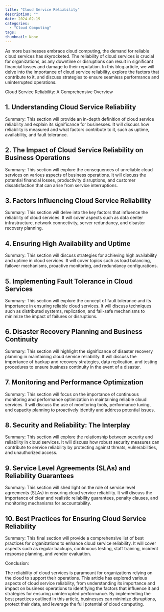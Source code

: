 ```yaml
---
title: "Cloud Service Reliability"
description: ""
date: 2024-02-19
categories:
  - "Cloud Computing"
tags:
thumbnail: None
---
```


<p>As more businesses embrace cloud computing, the demand for reliable cloud services has skyrocketed. The reliability of cloud services is crucial for organizations, as any downtime or disruptions can result in significant financial losses and damage to their reputation. In this blog article, we will delve into the importance of cloud service reliability, explore the factors that contribute to it, and discuss strategies to ensure seamless performance and uninterrupted operations.</p>

<p>Cloud Service Reliability: A Comprehensive Overview</p>

<p><h2>1. Understanding Cloud Service Reliability</h2></p>
<p>Summary: This section will provide an in-depth definition of cloud service reliability and explain its significance for businesses. It will discuss how reliability is measured and what factors contribute to it, such as uptime, availability, and fault tolerance.</p>

<p><h2>2. The Impact of Cloud Service Reliability on Business Operations</h2></p>
<p>Summary: This section will explore the consequences of unreliable cloud services on various aspects of business operations. It will discuss the potential financial losses, productivity disruptions, and customer dissatisfaction that can arise from service interruptions.</p>

<p><h2>3. Factors Influencing Cloud Service Reliability</h2></p>
<p>Summary: This section will delve into the key factors that influence the reliability of cloud services. It will cover aspects such as data center infrastructure, network connectivity, server redundancy, and disaster recovery planning.</p>

<p><h2>4. Ensuring High Availability and Uptime</h2></p>
<p>Summary: This section will discuss strategies for achieving high availability and uptime in cloud services. It will cover topics such as load balancing, failover mechanisms, proactive monitoring, and redundancy configurations.</p>

<p><h2>5. Implementing Fault Tolerance in Cloud Services</h2></p>
<p>Summary: This section will explore the concept of fault tolerance and its importance in ensuring reliable cloud services. It will discuss techniques such as distributed systems, replication, and fail-safe mechanisms to minimize the impact of failures or disruptions.</p>

<p><h2>6. Disaster Recovery Planning and Business Continuity</h2></p>
<p>Summary: This section will highlight the significance of disaster recovery planning in maintaining cloud service reliability. It will discuss the importance of backup and recovery strategies, data replication, and testing procedures to ensure business continuity in the event of a disaster.</p>

<p><h2>7. Monitoring and Performance Optimization</h2></p>
<p>Summary: This section will focus on the importance of continuous monitoring and performance optimization in maintaining reliable cloud services. It will discuss the use of monitoring tools, performance tuning, and capacity planning to proactively identify and address potential issues.</p>

<p><h2>8. Security and Reliability: The Interplay</h2></p>
<p>Summary: This section will explore the relationship between security and reliability in cloud services. It will discuss how robust security measures can contribute to service reliability by protecting against threats, vulnerabilities, and unauthorized access.</p>

<p><h2>9. Service Level Agreements (SLAs) and Reliability Guarantees</h2></p>
<p>Summary: This section will shed light on the role of service level agreements (SLAs) in ensuring cloud service reliability. It will discuss the importance of clear and realistic reliability guarantees, penalty clauses, and monitoring mechanisms for accountability.</p>

<p><h2>10. Best Practices for Ensuring Cloud Service Reliability</h2></p>
<p>Summary: This final section will provide a comprehensive list of best practices for organizations to enhance cloud service reliability. It will cover aspects such as regular backups, continuous testing, staff training, incident response planning, and vendor evaluation.</p>

<p>Conclusion:</p>

<p>The reliability of cloud services is paramount for organizations relying on the cloud to support their operations. This article has explored various aspects of cloud service reliability, from understanding its importance and impact on business operations to identifying the factors that influence it and strategies for ensuring uninterrupted performance. By implementing the best practices outlined in this article, businesses can minimize disruptions, protect their data, and leverage the full potential of cloud computing.</p>